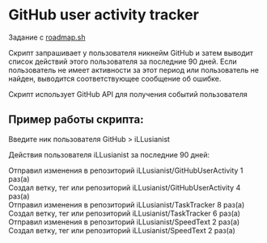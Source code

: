 # GitHub user activity tracker
Задание с [roadmap.sh](https://roadmap.sh/projects/github-user-activity)

Скрипт запрашивает у пользователя никнейм GitHub и затем выводит список действий этого пользователя за последние 90 
дней. Если пользователь не имеет активности за этот период или пользователь не найден, выводится соответствующее 
сообщение об ошибке.

Скрипт использует GitHub API для получения событий пользователя 

## Пример работы скрипта:

Введите ник пользователя GitHub > iLLusianist

Действия пользователя iLLusianist за последние 90 дней:    

Отправил изменения в репозиторий iLLusianist/GitHubUserActivity 1 раз(а)    
Создал ветку, тег или репозиторий iLLusianist/GitHubUserActivity 4 раз(а)   
Отправил изменения в репозиторий iLLusianist/TaskTracker 8 раз(а)   
Создал ветку, тег или репозиторий iLLusianist/TaskTracker 6 раз(а)  
Отправил изменения в репозиторий iLLusianist/SpeedText 2 раз(а)     
Создал ветку, тег или репозиторий iLLusianist/SpeedText 2 раз(а)
